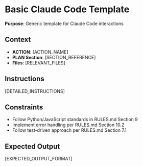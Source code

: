 # Basic Claude Code Template

**Purpose**: Generic template for Claude Code interactions

## Context

- **ACTION**: [ACTION_NAME]
- **PLAN Section**: [SECTION_REFERENCE]
- **Files**: [RELEVANT_FILES]

## Instructions

[DETAILED_INSTRUCTIONS]

## Constraints

- Follow Python/JavaScript standards in RULES.md Section 9
- Implement error handling per RULES.md Section 10.2
- Follow test-driven approach per RULES.md Section 7.1

## Expected Output

[EXPECTED_OUTPUT_FORMAT]